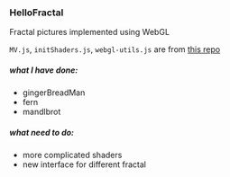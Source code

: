 ### HelloFractal
Fractal pictures implemented using WebGL

`MV.js`, `initShaders.js`, `webgl-utils.js` are from [this repo](https://github.com/esangel/WebGL)


##### what I have done:
- gingerBreadMan
- fern
- mandlbrot

##### what need to do:

- more complicated shaders
- new interface for different fractal
